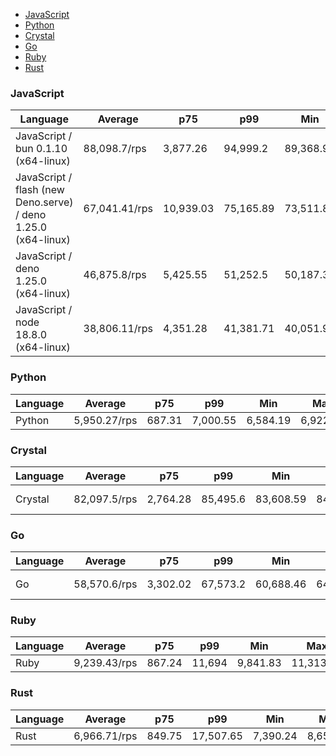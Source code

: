 <script src="https://cdn.jsdelivr.net/npm/apexcharts"></script>
- [JavaScript](#http-javascript)
- [Python](#http-python)
- [Crystal](#http-crystal)
- [Go](#http-go)
- [Ruby](#http-ruby)
- [Rust](#http-rust)

### <a name="http-javascript">JavaScript</a>

| Language                                                       | Average       | p75       | p99       | Min       | Max       | Latency   |
| -------------------------------------------------------------- | ------------- | --------- | --------- | --------- | --------- | --------- |
| JavaScript /  bun 0.1.10 (x64-linux)                           | 88,098.7/rps  | 3,877.26  | 94,999.2  | 89,368.99 | 92,722.19 | 565.49 µs |
| JavaScript / flash (new Deno.serve) /  deno 1.25.0 (x64-linux) | 67,041.41/rps | 10,939.03 | 75,165.89 | 73,511.89 | 74,826.25 | 743.68 µs |
| JavaScript /  deno 1.25.0 (x64-linux)                          | 46,875.8/rps  | 5,425.55  | 51,252.5  | 50,187.34 | 50,974.2  | 1.07 ms   |
| JavaScript /  node 18.8.0 (x64-linux)                          | 38,806.11/rps | 4,351.28  | 41,381.71 | 40,051.98 | 40,963.65 | 1.29 ms   |


<div id="chart-30"></div>
<script>
new ApexCharts(document.querySelector('#chart-30'), {
                    chart: {
                        height: 320,
                        type: 'line',
                        toolbar: {
                            show: true,
                        },
                        animations: {
                            enabled: true,
                        },
                    },
                    series: [{"name":" flash (new Deno.serve) / deno 1.25.0 (x64-linux)","data":[0,0,0,0,0,0,129068.22754886381,129068.22754886381,129068.22754886381,129068.22754886381,129068.22754886381,78830.40520837679,78830.40520837679,67394.48009458072,67962.53229681427,67962.53229681427,67962.53229681427,73816.0327945796,73816.0327945796,67041.41186042457]},{"name":" deno 1.25.0 (x64-linux)","data":[0,0,0,0,0,0,58167.33069821851,58167.33069821851,58167.33069821851,58167.33069821851,58167.33069821851,51856.19956581548,51856.19956581548,44296.691125212965,45368.27612682232,45368.27612682232,45368.27612682232,50038.88338178856,50038.88338178856,46875.80435967024]},{"name":" bun 0.1.10 (x64-linux)","data":[0,0,0,0,0,0,124900.11680362372,124900.11680362372,124900.11680362372,124900.11680362372,124900.11680362372,90761.37221389027,90761.37221389027,83756.11765525483,83868.9593715537,83868.9593715537,83868.9593715537,88651.24223084674,88651.24223084674,88098.69942802857]},{"name":" node 18.8.0 (x64-linux)","data":[0,0,0,0,0,0,38603.67572702694,38603.67572702694,38603.67572702694,38603.67572702694,38603.67572702694,47356.7997859687,47356.7997859687,36191.81307026772,38443.81950851121,38443.81950851121,38443.81950851121,45277.17240374968,45277.17240374968,38806.11069027558]}],
                    stroke: {
                        width: 1,
                        curve: "straight",
                    },
                    legend: {
                        show: true,
                        showForSingleSeries: true,
                        position: "bottom",
                    },
                    yaxis: {
                        labels: {
                            formatter: function (v) {
                    const time = v;
                    const locale = 'en-US';
                    const type = '/rps';

                    return `${Number(time.toFixed(2)).toLocaleString(locale)}${type}`;
                }
                        },
                        title: {
                            text: "requests per second"
                        },
                    },
                    xaxis: {
                        categories: ["63a645f","af1a4a3","3933845","9663e12","ca114bf","222f025","5910ee7","fbe56df","e905e2a","f2e77e3","b53c9bc","1def946","f0d489b","3fdd09b","5a0d741","adfa99a","dfe4527","48c9bc3","eebfb79","Latest"],
                        labels: {
                            show: false,
                        },
                        tooltip: {
                            enabled: false,
                        },
                    },
                    plotOptions: {
                        bar: {
                            distributed: true
                        }
                    }
                }).render()
</script>

### <a name="http-python">Python</a>

| Language | Average      | p75    | p99      | Min      | Max      | Latency |
| -------- | ------------ | ------ | -------- | -------- | -------- | ------- |
| Python   | 5,950.27/rps | 687.31 | 7,000.55 | 6,584.19 | 6,922.91 | 8.69 ms |


<div id="chart-31"></div>
<script>
new ApexCharts(document.querySelector('#chart-31'), {
                    chart: {
                        height: 320,
                        type: 'line',
                        toolbar: {
                            show: true,
                        },
                        animations: {
                            enabled: true,
                        },
                    },
                    series: [{"name":"Python","data":[0,0,0,0,0,0,842.6413681016869,842.6413681016869,842.6413681016869,842.6413681016869,842.6413681016869,6819.548454806397,6819.548454806397,5402.032726925572,5859.64275420499,5859.64275420499,5859.64275420499,5590.489704203832,5590.489704203832,5950.274696735812]}],
                    stroke: {
                        width: 1,
                        curve: "straight",
                    },
                    legend: {
                        show: true,
                        showForSingleSeries: true,
                        position: "bottom",
                    },
                    yaxis: {
                        labels: {
                            formatter: function (v) {
                    const time = v;
                    const locale = 'en-US';
                    const type = '/rps';

                    return `${Number(time.toFixed(2)).toLocaleString(locale)}${type}`;
                }
                        },
                        title: {
                            text: "requests per second"
                        },
                    },
                    xaxis: {
                        categories: ["63a645f","af1a4a3","3933845","9663e12","ca114bf","222f025","5910ee7","fbe56df","e905e2a","f2e77e3","b53c9bc","1def946","f0d489b","3fdd09b","5a0d741","adfa99a","dfe4527","48c9bc3","eebfb79","Latest"],
                        labels: {
                            show: false,
                        },
                        tooltip: {
                            enabled: false,
                        },
                    },
                    plotOptions: {
                        bar: {
                            distributed: true
                        }
                    }
                }).render()
</script>

### <a name="http-crystal">Crystal</a>

| Language | Average      | p75      | p99      | Min       | Max       | Latency   |
| -------- | ------------ | -------- | -------- | --------- | --------- | --------- |
| Crystal  | 82,097.5/rps | 2,764.28 | 85,495.6 | 83,608.59 | 84,652.56 | 607.72 µs |


<div id="chart-32"></div>
<script>
new ApexCharts(document.querySelector('#chart-32'), {
                    chart: {
                        height: 320,
                        type: 'line',
                        toolbar: {
                            show: true,
                        },
                        animations: {
                            enabled: true,
                        },
                    },
                    series: [{"name":"Crystal","data":[0,0,0,0,0,0,92753.74212609377,92753.74212609377,92753.74212609377,92753.74212609377,92753.74212609377,85673.97061219739,85673.97061219739,79132.20415227933,80195.3550029617,80195.3550029617,80195.3550029617,83816.18698444877,83816.18698444877,82097.50248588737]}],
                    stroke: {
                        width: 1,
                        curve: "straight",
                    },
                    legend: {
                        show: true,
                        showForSingleSeries: true,
                        position: "bottom",
                    },
                    yaxis: {
                        labels: {
                            formatter: function (v) {
                    const time = v;
                    const locale = 'en-US';
                    const type = '/rps';

                    return `${Number(time.toFixed(2)).toLocaleString(locale)}${type}`;
                }
                        },
                        title: {
                            text: "requests per second"
                        },
                    },
                    xaxis: {
                        categories: ["63a645f","af1a4a3","3933845","9663e12","ca114bf","222f025","5910ee7","fbe56df","e905e2a","f2e77e3","b53c9bc","1def946","f0d489b","3fdd09b","5a0d741","adfa99a","dfe4527","48c9bc3","eebfb79","Latest"],
                        labels: {
                            show: false,
                        },
                        tooltip: {
                            enabled: false,
                        },
                    },
                    plotOptions: {
                        bar: {
                            distributed: true
                        }
                    }
                }).render()
</script>

### <a name="http-go">Go</a>

| Language | Average      | p75      | p99      | Min       | Max       | Latency   |
| -------- | ------------ | -------- | -------- | --------- | --------- | --------- |
| Go       | 58,570.6/rps | 3,302.02 | 67,573.2 | 60,688.46 | 64,921.14 | 852.31 µs |


<div id="chart-33"></div>
<script>
new ApexCharts(document.querySelector('#chart-33'), {
                    chart: {
                        height: 320,
                        type: 'line',
                        toolbar: {
                            show: true,
                        },
                        animations: {
                            enabled: true,
                        },
                    },
                    series: [{"name":"Go","data":[0,0,0,0,0,0,156142.77346436743,156142.77346436743,156142.77346436743,156142.77346436743,156142.77346436743,65740.42452543396,65740.42452543396,52971.644801698814,57115.2550296415,57115.2550296415,57115.2550296415,62854.38486541399,62854.38486541399,58570.59554311822]}],
                    stroke: {
                        width: 1,
                        curve: "straight",
                    },
                    legend: {
                        show: true,
                        showForSingleSeries: true,
                        position: "bottom",
                    },
                    yaxis: {
                        labels: {
                            formatter: function (v) {
                    const time = v;
                    const locale = 'en-US';
                    const type = '/rps';

                    return `${Number(time.toFixed(2)).toLocaleString(locale)}${type}`;
                }
                        },
                        title: {
                            text: "requests per second"
                        },
                    },
                    xaxis: {
                        categories: ["63a645f","af1a4a3","3933845","9663e12","ca114bf","222f025","5910ee7","fbe56df","e905e2a","f2e77e3","b53c9bc","1def946","f0d489b","3fdd09b","5a0d741","adfa99a","dfe4527","48c9bc3","eebfb79","Latest"],
                        labels: {
                            show: false,
                        },
                        tooltip: {
                            enabled: false,
                        },
                    },
                    plotOptions: {
                        bar: {
                            distributed: true
                        }
                    }
                }).render()
</script>

### <a name="http-ruby">Ruby</a>

| Language | Average      | p75    | p99    | Min      | Max       | Latency |
| -------- | ------------ | ------ | ------ | -------- | --------- | ------- |
| Ruby     | 9,239.43/rps | 867.24 | 11,694 | 9,841.83 | 11,313.28 | 5.42 ms |


<div id="chart-34"></div>
<script>
new ApexCharts(document.querySelector('#chart-34'), {
                    chart: {
                        height: 320,
                        type: 'line',
                        toolbar: {
                            show: true,
                        },
                        animations: {
                            enabled: true,
                        },
                    },
                    series: [{"name":"Ruby","data":[0,0,0,0,0,0,6491.104083528587,6491.104083528587,6491.104083528587,6491.104083528587,6491.104083528587,10046.87425215216,10046.87425215216,8727.75434457861,9162.370147462441,9162.370147462441,9162.370147462441,9561.031172649646,9561.031172649646,9239.42908012823]}],
                    stroke: {
                        width: 1,
                        curve: "straight",
                    },
                    legend: {
                        show: true,
                        showForSingleSeries: true,
                        position: "bottom",
                    },
                    yaxis: {
                        labels: {
                            formatter: function (v) {
                    const time = v;
                    const locale = 'en-US';
                    const type = '/rps';

                    return `${Number(time.toFixed(2)).toLocaleString(locale)}${type}`;
                }
                        },
                        title: {
                            text: "requests per second"
                        },
                    },
                    xaxis: {
                        categories: ["63a645f","af1a4a3","3933845","9663e12","ca114bf","222f025","5910ee7","fbe56df","e905e2a","f2e77e3","b53c9bc","1def946","f0d489b","3fdd09b","5a0d741","adfa99a","dfe4527","48c9bc3","eebfb79","Latest"],
                        labels: {
                            show: false,
                        },
                        tooltip: {
                            enabled: false,
                        },
                    },
                    plotOptions: {
                        bar: {
                            distributed: true
                        }
                    }
                }).render()
</script>

### <a name="http-rust">Rust</a>

| Language | Average      | p75    | p99       | Min      | Max      | Latency |
| -------- | ------------ | ------ | --------- | -------- | -------- | ------- |
| Rust     | 6,966.71/rps | 849.75 | 17,507.65 | 7,390.24 | 8,656.67 | 7.2 ms  |


<div id="chart-35"></div>
<script>
new ApexCharts(document.querySelector('#chart-35'), {
                    chart: {
                        height: 320,
                        type: 'line',
                        toolbar: {
                            show: true,
                        },
                        animations: {
                            enabled: true,
                        },
                    },
                    series: [{"name":"Rust","data":[0,0,0,0,0,0,3885.501343499964,3885.501343499964,3885.501343499964,3885.501343499964,3885.501343499964,7776.140576164982,7776.140576164982,6501.3410459465385,7061.567951283785,7061.567951283785,7061.567951283785,7688.644044455982,7688.644044455982,6966.711378885867]}],
                    stroke: {
                        width: 1,
                        curve: "straight",
                    },
                    legend: {
                        show: true,
                        showForSingleSeries: true,
                        position: "bottom",
                    },
                    yaxis: {
                        labels: {
                            formatter: function (v) {
                    const time = v;
                    const locale = 'en-US';
                    const type = '/rps';

                    return `${Number(time.toFixed(2)).toLocaleString(locale)}${type}`;
                }
                        },
                        title: {
                            text: "requests per second"
                        },
                    },
                    xaxis: {
                        categories: ["63a645f","af1a4a3","3933845","9663e12","ca114bf","222f025","5910ee7","fbe56df","e905e2a","f2e77e3","b53c9bc","1def946","f0d489b","3fdd09b","5a0d741","adfa99a","dfe4527","48c9bc3","eebfb79","Latest"],
                        labels: {
                            show: false,
                        },
                        tooltip: {
                            enabled: false,
                        },
                    },
                    plotOptions: {
                        bar: {
                            distributed: true
                        }
                    }
                }).render()
</script>

